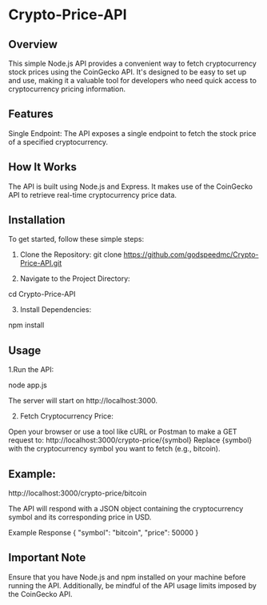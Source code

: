 # Crypto-Price-API
## Overview

This simple Node.js API provides a convenient way to fetch cryptocurrency stock prices using the CoinGecko API. It's designed to be easy to set up and use, making it a valuable tool for developers who need quick access to cryptocurrency pricing information.

## Features

Single Endpoint: The API exposes a single endpoint to fetch the stock price of a specified cryptocurrency.

## How It Works
The API is built using Node.js and Express. It makes use of the CoinGecko API to retrieve real-time cryptocurrency price data.

## Installation

To get started, follow these simple steps:

1. Clone the Repository:
git clone https://github.com/godspeedmc/Crypto-Price-API.git

2. Navigate to the Project Directory:
   
cd Crypto-Price-API

3. Install Dependencies:

npm install

## Usage

1.Run the API:

node app.js

The server will start on http://localhost:3000.

2. Fetch Cryptocurrency Price:

Open your browser or use a tool like cURL or Postman to make a GET request to:
http://localhost:3000/crypto-price/{symbol}
Replace {symbol} with the cryptocurrency symbol you want to fetch (e.g., bitcoin).

## Example:

http://localhost:3000/crypto-price/bitcoin

The API will respond with a JSON object containing the cryptocurrency symbol and its corresponding price in USD.

Example Response
{
  "symbol": "bitcoin",
  "price": 50000
}


## Important Note

Ensure that you have Node.js and npm installed on your machine before running the API. Additionally, be mindful of the API usage limits imposed by the CoinGecko API.
